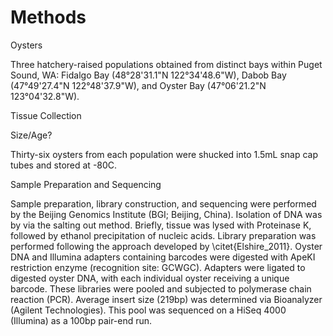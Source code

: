 # Methods
Oysters

Three hatchery-raised populations obtained from distinct bays within Puget Sound, WA:  Fidalgo Bay (48°28'31.1"N 122°34'48.6"W), Dabob Bay (47°49'27.4"N 122°48'37.9"W), and Oyster Bay (47°06'21.2"N 123°04'32.8"W).


Tissue Collection

Size/Age?

Thirty-six oysters from each population were shucked into 1.5mL snap cap tubes and stored at -80C.

Sample Preparation and Sequencing

Sample preparation, library construction, and sequencing were performed by the Beijing Genomics Institute (BGI; Beijing, China). Isolation of DNA was by via the salting out method. Briefly, tissue was lysed with Proteinase K, followed by ethanol precipitation of nucleic acids. Library preparation was performed following the approach developed by \citet{Elshire_2011}. Oyster DNA and Illumina adapters containing barcodes were digested with ApeKI restriction enzyme (recognition site: GCWGC). Adapters were ligated to digested oyster DNA, with each individual oyster receiving a unique barcode. These libraries were pooled and subjected to polymerase chain reaction (PCR). Average insert size (219bp) was determined via Bioanalyzer (Agilent Technologies). This pool was sequenced on a HiSeq 4000 (Illumina) as a 100bp pair-end run.
